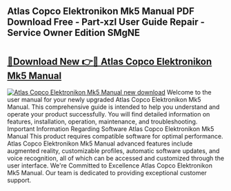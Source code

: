## Atlas Copco Elektronikon Mk5 Manual PDF Download Free - Part-xzI User Guide Repair - Service Owner Edition SMgNE

# <h2><a href="http://bc53628.oget.top/?id=Atlas+Copco+Elektronikon+Mk5+Manual">🔗Download New 👉🔴 Atlas Copco Elektronikon Mk5 Manual</a></h2>

[![Atlas Copco Elektronikon Mk5 Manual new download](https://i.imgur.com/5g1atiW.png)](http://bc53628.oget.top/?id=Atlas+Copco+Elektronikon+Mk5+Manual)
Welcome to the user manual for your newly upgraded Atlas Copco Elektronikon Mk5 Manual. This comprehensive guide is intended to help you understand and operate your product successfully. You will find detailed information on features, installation, operation, maintenance, and troubleshooting. Important Information Regarding Software Atlas Copco Elektronikon Mk5 Manual This product requires compatible software for optimal performance. Atlas Copco Elektronikon Mk5 Manual advanced features include augmented reality, customizable profiles, automatic software updates, and voice recognition, all of which can be accessed and customized through the user interface. We're Committed to Excellence Atlas Copco Elektronikon Mk5 Manual. Our team is dedicated to providing exceptional customer support.
